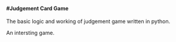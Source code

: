 <h4>#Judgement Card Game</h4>
<p> The basic logic and working of judgement game written in python.</p>
<p>An intersting game.</p>
